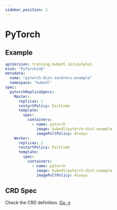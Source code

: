 ```yaml
---
sidebar_position: 2
---
```

# PyTorch

## Example

```yaml
apiVersion: training.kubedl.io/v1alpha1
kind: "PyTorchJob"
metadata:
  name: "pytorch-dist-sendrecv-example"
  namespace: "kubedl"
spec:
  pytorchReplicaSpecs:
    Master:
      replicas: 1
      restartPolicy: ExitCode
      template:
        spec:
          containers:
            - name: pytorch
              image: kubedl/pytorch-dist-example
              imagePullPolicy: Always
    Worker:
      replicas: 2
      restartPolicy: ExitCode
      template:
        spec:
          containers:
            - name: pytorch
              image: kubedl/pytorch-dist-example
              imagePullPolicy: Always
```
## CRD Spec
Check the CRD definition. [Go ->](https://github.com/alibaba/kubedl/blob/master/apis/training/v1alpha1/pytorchjob_types.go)
